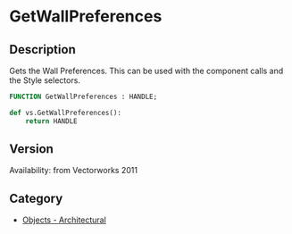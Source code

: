 # GetWallPreferences

## Description
Gets the Wall Preferences. This can be used with the component calls and the Style selectors.

```pascal
FUNCTION GetWallPreferences : HANDLE;
```

```python
def vs.GetWallPreferences():
    return HANDLE
```

## Version
Availability: from Vectorworks 2011

## Category
* [Objects - Architectural](../Categories/Objects%20-%20Architectural.md)
